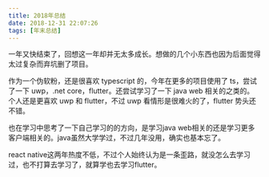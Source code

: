 ```yaml
---
title: 2018年总结
date: 2018-12-31 22:07:26
tags: [年末总结]
---
```


一年又快结束了，回想这一年却并无太多成长。想做的几个小东西也因为后面觉得太过复杂而弃坑删了项目。

作为一个伪软粉，还是很喜欢 typescript 的，今年在更多的项目使用了 ts，尝试了一下 uwp，.net core，flutter。还尝试学习了一下 java web 相关的之类的。个人还是更喜欢 uwp 和 flutter，不过 uwp 看情形是很难火的了，flutter 势头还不错。

也在学习中思考了一下自己学习的的方向，是学习java web相关的还是学习更多客户端相关的。java虽然大学学过，不过几年没用，确实也基本忘了。

react native这两年热度不低，不过个人始终认为是一条歪路，就没怎么去学习过，也不打算去学习了，就算学也去学习flutter。


